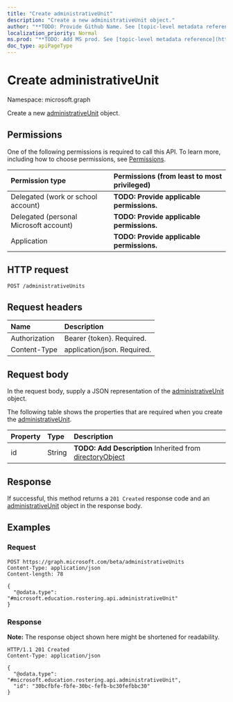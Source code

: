 ```yaml
---
title: "Create administrativeUnit"
description: "Create a new administrativeUnit object."
author: "**TODO: Provide Github Name. See [topic-level metadata reference](https://msgo.azurewebsites.net/add/document/guidelines/metadata.html#topic-level-metadata)**"
localization_priority: Normal
ms.prod: "**TODO: Add MS prod. See [topic-level metadata reference](https://msgo.azurewebsites.net/add/document/guidelines/metadata.html#topic-level-metadata)**"
doc_type: apiPageType
---
```


# Create administrativeUnit
Namespace: microsoft.graph

Create a new [administrativeUnit](../resources/administrativeunit.md) object.

## Permissions
One of the following permissions is required to call this API. To learn more, including how to choose permissions, see [Permissions](/graph/permissions-reference).

|Permission type|Permissions (from least to most privileged)|
|:---|:---|
|Delegated (work or school account)|**TODO: Provide applicable permissions.**|
|Delegated (personal Microsoft account)|**TODO: Provide applicable permissions.**|
|Application|**TODO: Provide applicable permissions.**|

## HTTP request

<!-- {
  "blockType": "ignored"
}
-->
``` http
POST /administrativeUnits
```

## Request headers
|Name|Description|
|:---|:---|
|Authorization|Bearer {token}. Required.|
|Content-Type|application/json. Required.|

## Request body
In the request body, supply a JSON representation of the [administrativeUnit](../resources/administrativeunit.md) object.

The following table shows the properties that are required when you create the [administrativeUnit](../resources/administrativeunit.md).

|Property|Type|Description|
|:---|:---|:---|
|id|String|**TODO: Add Description** Inherited from [directoryObject](../resources/directoryobject.md)|



## Response

If successful, this method returns a `201 Created` response code and an [administrativeUnit](../resources/administrativeunit.md) object in the response body.

## Examples

### Request
<!-- {
  "blockType": "request",
  "name": "create_administrativeunit_from_administrativeunits"
}
-->
``` http
POST https://graph.microsoft.com/beta/administrativeUnits
Content-Type: application/json
Content-length: 78

{
  "@odata.type": "#microsoft.education.rostering.api.administrativeUnit"
}
```


### Response
**Note:** The response object shown here might be shortened for readability.
<!-- {
  "blockType": "response",
  "truncated": true,
  "@odata.type": "microsoft.education.rostering.api.administrativeUnit"
}
-->
``` http
HTTP/1.1 201 Created
Content-Type: application/json

{
  "@odata.type": "#microsoft.education.rostering.api.administrativeUnit",
  "id": "30bcfbfe-fbfe-30bc-fefb-bc30fefbbc30"
}
```

